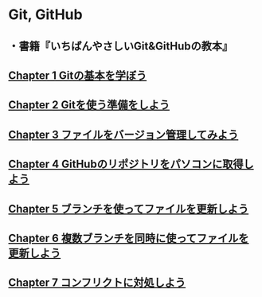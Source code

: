 # Git, GitHub
## ・書籍『いちばんやさしいGit&GitHubの教本』

## [Chapter 1 Gitの基本を学ぼう](https://github.com/YSWEngineer/git-github/blob/main/chapter1.md)

## [Chapter 2 Gitを使う準備をしよう](https://github.com/YSWEngineer/git-github/blob/main/chapter2.md)

## [Chapter 3 ファイルをバージョン管理してみよう](https://github.com/YSWEngineer/git-github/blob/main/chapter3.md)

## [Chapter 4 GitHubのリポジトリをパソコンに取得しよう](https://github.com/YSWEngineer/git-github/blob/main/chapter4.md)

## [Chapter 5 ブランチを使ってファイルを更新しよう](https://github.com/YSWEngineer/git-github/blob/main/chapter5.md)

## [Chapter 6 複数ブランチを同時に使ってファイルを更新しよう](https://github.com/YSWEngineer/git-github/blob/main/chapter6.md)

## [Chapter 7 コンフリクトに対処しよう](https://github.com/YSWEngineer/git-github/blob/main/chapter7.md)
